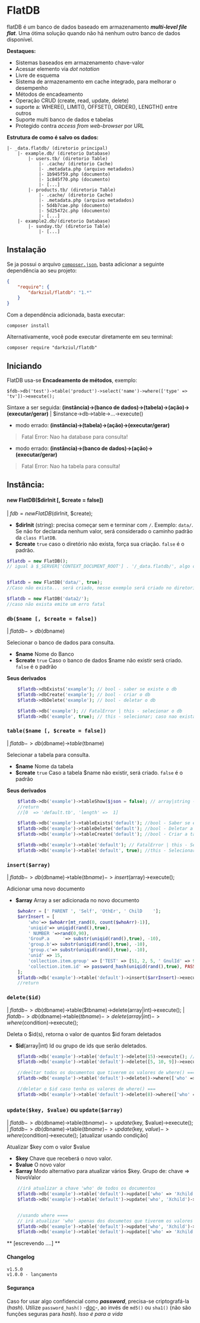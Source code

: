 
# FlatDB
flatDB é um banco de dados baseado em armazenamento ***multi-level file flat***. Uma ótima solução quando não há nenhum outro banco de dados disponível.


**Destaques:**
- Sistemas baseados em armazenamento chave-valor
- Acessar elemento via *dot notation*
- Livre de esquema
- Sistema de armazenamento em cache integrado, para melhorar o desempenho
- Métodos de encadeamento
- Operação CRUD (create, read, update, delete)
- suporte a:  WHERE(), LIMIT(), OFFSET(), ORDER(), LENGTH() entre outros
- Suporte multi banco de dados e tabelas
- Protegido contra  *access from web-browser* por URL


**Estrutura de como é salvo os dados:**

```
|- _data.flatdb/ (diretorio principal)
    |- example.db/ (diretorio Database)
        |- users.tb/ (diretorio Table)
            |- .cache/ (diretorio Cache)
            |- .metadata.php (arquivo metadados)
            |- 1b945f59.php (documento)
            |- 1c845f70.php (documento)
            |- [...]
        |- products.tb/ (diretorio Table)
            |- .cache/ (diretorio Cache)
            |- .metadata.php (arquivo metadados)
            |- 5d4b7cae.php (documento)
            |- 5d25472c.php (documento)
            |- [...]
    |- example2.db/(diretorio Database)
        |- sunday.tb/ (diretorio Table)
            |- [...]
```

## Instalação

Se ja possui o arquivo [`composer.json`](https://getcomposer.org/), basta adicionar a seguinte dependência ao seu projeto:
```json
{
    "require": {
        "darkziul/flatdb": "1.*"
    }
}
```

Com a dependência adicionada, basta executar:

```
composer install
```

Alternativamente, você pode executar diretamente em seu terminal:

```
composer require "darkziul/flatdb"
```

## Iniciando

FlatDB usa-se **Encadeamento de métodos**, exemplo:

`$fdb->db('test')->table('product')->select('name')->where(['type' => 'tv'])->execute();`


Sintaxe a ser seguida: **(instância)->(banco de dados)->(tabela)->(ação)->(executar/gerar)**
| $instance->db->table->...->execute()


* modo errado: **(instância)->(tabela)->(ação)->(executar/gerar)** 

>  Fatal Error: Nao ha database para consulta!

* modo errado: **(instância)->(banco de dados)->(ação)->(executar/gerar)** 

> Fatal Error: Nao ha tabela para consulta!




## Instância:

#### new FlatDB($dirInit [, $create = false])
| $fdb = new FlatDB($dirInit, $create);

* **$dirInit** (string): precisa começar sem e terminar com `/`. Exemplo: `data/`. Se não for declarada nenhum valor, será considerado o caminho padrão da `class FlatDB`.
* **$create** `true` caso o diretório não exista, força sua criação. `false` é o padrão.

```php
$flatdb = new FlatDB();
// igual à $_SERVER['CONTEXT_DOCUMENT_ROOT'] . '/_data.flatdb/', algo como www/_data.flatdb/
```
```php

$flatdb = new FlatDB('data/', true); 
//Caso não exista... será criado, nesse exemplo será criado no diretorio que está sendo executado o código

$flatdb = new FlatDB('data2/');
//caso não exista emite um erro fatal
```



### `db($name [, $create = false])`
| $flatdb->db($dbname)

Selecionar o banco de dados para consulta.

* **$name** Nome do Banco
* **$create** `true` Caso o banco de dados $name não existir será criado. `false` é o padrão

**Seus derivados**
```php
    $flatdb->dbExists('example'); // bool - saber se existe o db
    $flatdb->dbCreate('example'); // bool - criar o db
    $flatdb->dbDelete('example'); // bool - deletar o db

    $flatdb->db('example'); // FatalError | this - selecionar o db
    $flatdb->db('example', true); // this - selecionar; caso nao exista é criado
```

### `table($name [, $create = false])`
| $flatdb->db($dbname)->$table($tbname)

Selecionar a tabela para consulta.

* **$name** Nome da tabela
* **$create** `true` Caso a tabela $name não existir, será criado. `false` é o padrão

**Seus derivados**
```php
    $flatdb->db('example')->tableShow($json = false); // array|string - retorna todos os nomes das tabelas
    //return 
    //[0  => 'default.tb', 'length' =>  1]

    $flatdb->db('example')->tableExists('default'); //bool - Saber se existe a tabela
    $flatdb->db('example')->tableDelete('default'); //bool - Deletar a Tabela
    $flatdb->db('example')->tableCreate('default'); //bool - Criar a tabela

    $flatdb->db('example')->table('default'); // FatalError | this - Selecionar a tabela, caso exista
    $flatdb->db('example')->table('default', true); //this - Selecionar a tabela, caso não exista será criada
```

### `insert($array)`
| $flatdb->db($dbname)->table($tbname)->insert($array)->execute();

Adicionar uma novo documento

* **$array** Array a ser adicionada no novo documento

```php
    $whoArr = [' PARENT ', 'Self', 'OthEr', ' ChilD    '];
    $arrInsert = [
        'who'=> $whoArr[mt_rand(0, count($whoArr)-1)],
        'uniqid'=> uniqid(rand(),true),
        ' NUMBER '=>rand(0,90),
        'GrouP.a     '=> substr(uniqid(rand(),true), -10),
        'group.b'=> substr(uniqid(rand(),true), -10),
        'group.c'=> substr(uniqid(rand(),true), -10),
        'unid' => 15,
        'collection.item.group' => ['TEST' => [51, 2, 5, ' GnulId' => 999]],
        'collection.item.id' => password_hash(uniqid(rand(),true), PASSWORD_DEFAULT)
    ]; 
    $flatdb->db('example')->table('default')->insert($arrInsert)->execute(); // array | null
    //return 
```

### `delete($id)`
| $flatdb->db($dbname)->table($tbname)->delete(array|int)->execute();
| $flatdb->db($dbname)->table($tbname)->delete(array|int)->where($condition)->execute();

Deleta o $id(s), retorna o valor de quantos $id foram deletados

* **$id**(array|int) Id ou grupo de ids que serão deletados.

```php
    $flatdb->db('example')->table('default')->delete(15)->execute(); // int | fatalError - Deleta o Id mencionado
    $flatdb->db('example')->table('default')->delete([5, 10, 9])->execute(); // int | fatalError - Deleta os Ids mencionados

    //deeltar todos os documentos que tiverem os valores de where() ===
    $flatdb->db('example')->table('default')->delete()->where(['who' => 'parent', 'number' => 5])->execute(); // int - returna a quantidade deletada

    //deletar o $id caso tenha os valores de where() ===
    $flatdb->db('example')->table('default')->delete(8)->where(['who' => 'parent', 'number' => 5])->execute(); // int - returna a quantidade deletada
```

### `update($key, $value)` ou `update($array)`
| $flatdb->db($dbname)->table($tbname)->update($key, $value)->execute();
| $flatdb->db($dbname)->table($tbname)->update($key, $value)->where($condition)->execute(); [atualizar usando condição]

Atualizar $key com o valor $value

* **$key** Chave que receberá o novo valor.
* **$value** O novo valor
* **$array** Modo alternativo para atualizar vários $key. Grupo de: chave => NovoValor

```php
    //irá atualizar a chave 'who' de todos os documentos
    $flatdb->db('example')->table('default')->update(['who' => 'Xchild'])->execute(); //bool - atualizar grupado
    $flatdb->db('example')->table('default')->update('who', 'Xchild')->execute();// bool - atualizar simples


    //usando where ====
    // irá atualizar 'who' apenas dos documetos que tiverem os valores de where() ===
    $flatdb->db('example')->table('default')->update('who', 'Xchild')->where(['id'=>[5,16]])->execute(); // bool - Atualizar 1 
    $flatdb->db('example')->table('default')->update(['who' => 'Xchild', 'group.b' => 154])->where(['id'=>[5,16]])->execute(); //bool - atualizar vários $key
```



** [escrevendo ....] **





#### Changelog
```
v1.5.0
v1.0.0 - lançamento
```


#### Segurança
Caso for usar algo confidencial como ***password***, precisa-se criptografá-la (*hash*). Utilize `password_hash()` -[doc](http://php.net/manual/en/function.password-hash.php)-, ao invés de  `md5()` ou `sha1()` (não são funções seguras para *hash*). *Isso é para a vida*


